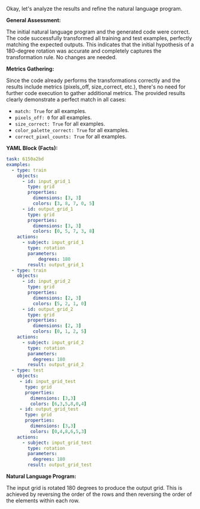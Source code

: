 Okay, let's analyze the results and refine the natural language program.

**General Assessment:**

The initial natural language program and the generated code were correct. The code successfully transformed all training and test examples, perfectly matching the expected outputs. This indicates that the initial hypothesis of a 180-degree rotation was accurate and completely captures the transformation rule. No changes are needed.

**Metrics Gathering:**

Since the code already performs the transformations correctly and the results include metrics (pixels_off, size_correct, etc.), there's no need for further code execution to gather additional metrics. The provided results clearly demonstrate a perfect match in all cases:

*   `match: True` for all examples.
*   `pixels_off: 0` for all examples.
*   `size_correct: True` for all examples.
*   `color_palette_correct: True` for all examples.
*   `correct_pixel_counts: True` for all examples.

**YAML Block (Facts):**


```yaml
task: 6150a2bd
examples:
  - type: train
    objects:
      - id: input_grid_1
        type: grid
        properties:
          dimensions: [3, 3]
          colors: [3, 8, 7, 0, 5]
      - id: output_grid_1
        type: grid
        properties:
          dimensions: [3, 3]
          colors: [0, 5, 7, 3, 8]
    actions:
      - subject: input_grid_1
        type: rotation
        parameters:
            degrees: 180
        result: output_grid_1
  - type: train
    objects:
      - id: input_grid_2
        type: grid
        properties:
          dimensions: [2, 3]
          colors: [5, 2, 1, 0]
      - id: output_grid_2
        type: grid
        properties:
          dimensions: [2, 3]
          colors: [0, 1, 2, 5]
    actions:
      - subject: input_grid_2
        type: rotation
        parameters:
          degrees: 180
        result: output_grid_2
  - type: test
    objects:
     - id: input_grid_test
       type: grid
       properties:
         dimensions: [3,3]
         colors: [6,3,5,8,0,4]
     - id: output_grid_test
       type: grid
       properties:
         dimensions: [3,3]
         colors: [0,4,8,6,5,3]
    actions:
      - subject: input_grid_test
        type: rotation
        parameters:
          degrees: 180
        result: output_grid_test
```


**Natural Language Program:**

The input grid is rotated 180 degrees to produce the output grid. This is achieved by reversing the order of the rows and then reversing the order of the elements within each row.
